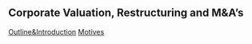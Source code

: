 
## Corporate Valuation, Restructuring and M&A’s 
<a href="[url](https://gkabas.netlify.app/files/Outline_Intro.pdf)">Outline&Introduction</a>
<a href="[url](https://gkabas.netlify.app/files/Motives.pdf)">Motives</a>
